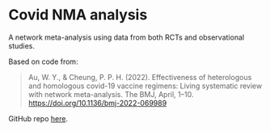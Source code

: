 # Covid NMA analysis

A network meta-analysis using data from both RCTs and observational studies.

Based on code from:

> Au, W. Y., & Cheung, P. P. H. (2022). Effectiveness of heterologous and homologous covid-19 vaccine regimens: Living systematic review with network meta-analysis. The BMJ, April, 1–10. https://doi.org/10.1136/bmj-2022-069989

GitHub repo [here](https://github.com/wyauac/NMA-of-heterologous-and-homologous-vaccine-effectiveness).

